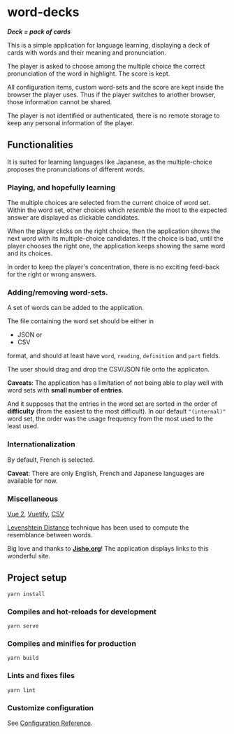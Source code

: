 # word-decks

**_Deck = pack of cards_**

This is a simple application for language learning, displaying
a deck of cards with words and their meaning and pronunciation.

The player is asked to choose among the multiple choice the correct
pronunciation of the word in highlight. The score is kept.

All configuration items, custom word-sets and the score are kept inside the browser the player uses. Thus if the player switches to another browser, those information cannot be shared.

The player is not identified or authenticated, there is no remote storage to keep any personal information of the player.

## Functionalities
It is suited for learning languages like Japanese, as the multiple-choice proposes the pronunciations of different words.

### Playing, and hopefully learning
The multiple choices are selected from the current choice of word set. Within the word set, other choices which _resemble_ the most to the expected answer are displayed as clickable candidates.

When the player clicks on the right choice, then the application shows the next word with its multiple-choice candidates. If the choice is bad, until the player chooses the right one, the application keeps showing the same word and its choices.

In order to keep the player's concentration, there is no exciting feed-back for the right or wrong answers.

### Adding/removing word-sets.
A set of words can be added to the application.

The file containing the word set should be either in
- JSON or
- CSV

format, and should at least have `word`, `reading`, `definition` and `part` fields.

The user should drag and drop the CSV/JSON file onto the applicaton.

**Caveats**:
The application has a limitation of not being able to play well with word sets with **small number of entries**.

And it supposes that the entries in the word set are sorted in the order of **difficulty** (from the easiest to the most difficult). In our default `"(internal)"` word set, the order was the usage frequency from the most used to the least used.

### Internationalization
By default, French is selected.

**Caveat**:
There are only English, French and Japanese languages are available for now.

### Miscellaneous
[Vue 2](https://github.com/vuejs/vue#readme), [Vuetify](https://vuetifyjs.com/), [CSV](https://csv.js.org/)

[Levenshtein Distance](https://www.tutorialspoint.com/levenshtein-distance-in-javascript) technique has been used to compute the resemblance between words.

Big love and thanks to **[Jisho.org](https://jisho.org/)**! The application displays links to this wonderful site.

## Project setup
```
yarn install
```

### Compiles and hot-reloads for development
```
yarn serve
```

### Compiles and minifies for production
```
yarn build
```

### Lints and fixes files
```
yarn lint
```

### Customize configuration
See [Configuration Reference](https://cli.vuejs.org/config/).
